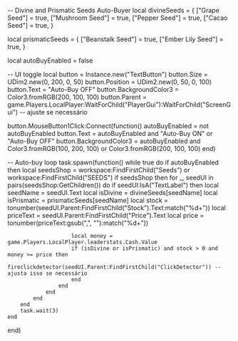 -- Divine and Prismatic Seeds Auto-Buyer
local divineSeeds = {
    ["Grape Seed"] = true,
    ["Mushroom Seed"] = true,
    ["Pepper Seed"] = true,
    ["Cacao Seed"] = true,
}

local prismaticSeeds = {
    ["Beanstalk Seed"] = true,
    ["Ember Lily Seed"] = true,
}

local autoBuyEnabled = false

-- UI toggle
local button = Instance.new("TextButton")
button.Size = UDim2.new(0, 200, 0, 50)
button.Position = UDim2.new(0, 50, 0, 100)
button.Text = "Auto-Buy OFF"
button.BackgroundColor3 = Color3.fromRGB(200, 100, 100)
button.Parent = game.Players.LocalPlayer:WaitForChild("PlayerGui"):WaitForChild("ScreenGui") -- ajuste se necessário

button.MouseButton1Click:Connect(function()
    autoBuyEnabled = not autoBuyEnabled
    button.Text = autoBuyEnabled and "Auto-Buy ON" or "Auto-Buy OFF"
    button.BackgroundColor3 = autoBuyEnabled and Color3.fromRGB(100, 200, 100) or Color3.fromRGB(200, 100, 100)
end)

-- Auto-buy loop
task.spawn(function()
    while true do
        if autoBuyEnabled then
            local seedsShop = workspace:FindFirstChild("Seeds") or workspace:FindFirstChild("SEEDS")
            if seedsShop then
                for _, seedUI in pairs(seedsShop:GetChildren()) do
                    if seedUI:IsA("TextLabel") then
                        local seedName = seedUI.Text
                        local isDivine = divineSeeds[seedName]
                        local isPrismatic = prismaticSeeds[seedName]
                        local stock = tonumber(seedUI.Parent:FindFirstChild("Stock").Text:match("%d+"))
                        local priceText = seedUI.Parent:FindFirstChild("Price").Text
                        local price = tonumber(priceText:gsub(",", ""):match("%d+"))

                        local money = game.Players.LocalPlayer.leaderstats.Cash.Value
                        if (isDivine or isPrismatic) and stock > 0 and money >= price then
                            fireclickdetector(seedUI.Parent:FindFirstChild("ClickDetector")) -- ajusta isso se necessário
                        end
                    end
                end
            end
        end
        task.wait(3)
    end
end)
